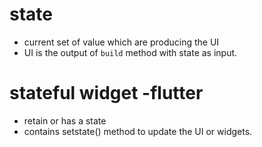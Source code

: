 # state 
- current set of value which are producing the UI
- UI is the output of `build`  method with state as input. 
  
# stateful widget -flutter
- retain or has a state
- contains setstate() method to update the UI or widgets.